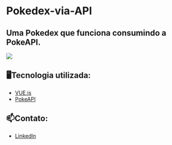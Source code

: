 # Pokedex-via-API
 ## Uma Pokedex que funciona consumindo a PokeAPI.
 
<p>
 <img width="" height="" src="/images/gif.gif">
</p>

## 🖥️Tecnologia utilizada:
- [VUE.js](https://vuejs.org)
- [PokeAPI](https://pokeapi.co)

## 📫Contato:
- [LinkedIn](https://www.linkedin.com/in/hugo-lourenço-437a71265/)
